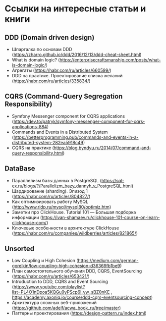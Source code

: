 # Ссылки на интересные статьи и книги

## DDD (Domain driven design)
- Шпаргалка по основам DDD (https://zharro.github.io/ddd/2016/12/13/ddd-cheat-sheet.html)
- What is domain logic? (https://enterprisecraftsmanship.com/posts/what-is-domain-logic/)
- Агрегаты (https://habr.com/ru/articles/660599/)
- DDD на практике. Проектирование списка желаний (https://habr.com/ru/articles/335834/)

## CQRS (Command-Query Segregation Responsibility)
- Symfony Messenger component for CQRS applications (https://dev.to/patryk/symfony-messenger-component-for-cqrs-applications-884)
- Commands and Events in a Distributed System (https://betterprogramming.pub/commands-and-events-in-a-distributed-system-282ea5918c49)
- CQRS на практике (https://blog.byndyu.ru/2014/07/command-and-query-responsibility.html)

## DataBase
- Параллелизм базы данных в PostgreSQL (https://sql-ex.ru/blogs/?/Parallelizm_bazy_dannyh_v_PostgreSQL.html)
- Шардирование (sharding). Эпизод 1 (https://habr.com/ru/articles/804827/)
- Как оптимизировать работу MySQL (http://www.rldp.ru/mysql/mysql80/optimiz.htm)
- Заметки про ClickHouse. Tutorial 101 — Большая подборка информации (https://ivan-shamaev.ru/clickhouse-101-course-on-learn-clickhouse-com/)
- Ключевые особенности в архитектуре ClickHouse (https://habr.com/ru/companies/wildberries/articles/821865/)

## Unsorted
- Low Coupling и High Cohesion (https://medium.com/german-gorelkin/low-coupling-high-cohesion-d36369fb1be9)
- План самостоятельного обучения DDD, CQRS, EventSourcing (https://habr.com/ru/articles/653421/)
- Introduction to DDD, CQRS and Event Sourcing (https://www.youtube.com/playlist?list=PL4O1nDpoa5KQGu9yPScp6I_vw_sBZ0nKE , https://academy.axoniq.io/course/ddd-cqrs-eventsourcing-concept)
- Архитектура сложных веб-приложений (https://github.com/adelf/acwa_book_ru/tree/master)
- Паттерны проектирования (https://design-pattern.ru/index.html)